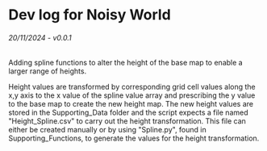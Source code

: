 # Dev log for Noisy World

###### 20/11/2024 - v0.0.1

<p> Adding spline functions to alter the height of the base map to enable a larger range of heights.</p> 
<p> 
Height values are transformed by corresponding grid cell values along the x,y axis to the x value of the spline value array and prescribing the y value to the base map to create the new height map.
The new height values are stored in the Supporting_Data folder and the script expects a file named "Height_Spline.csv" to carry out the height transformation. This file can either be created manually or by using "Spline.py", found in Supporting_Functions, to generate the values for the height transformation.
</p>
